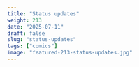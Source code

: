 ```yaml
---
title: "Status updates"
weight: 213
date: "2025-07-11"
draft: false
slug: "status-updates"
tags: ["comics"]
image: "featured-213-status-updates.jpg"
---
```

